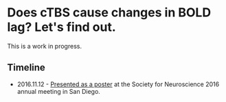 # Does cTBS cause changes in BOLD lag? Let's find out.

This is a work in progress.

## Timeline
- 2016.11.12 - [Presented as a poster](https://figshare.com/articles/SFN_2016_Poster_Effects_of_continuous_theta_burst_transcranial_magnetic_stimulation_on_hemodynamic_lag_measured_by_BOLD_fMRI/4245353) at the Society for Neuroscience 2016 annual meeting in San Diego. 
